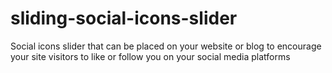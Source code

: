 sliding-social-icons-slider
===========================

Social icons slider that can be placed on your website or blog to encourage your site visitors to like or follow you on your social media platforms
